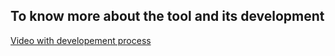 ## To know more about the tool and its development
[Video with developement process](https://youtu.be/PLbWtSW17vSe7a6ZPTghUbSJZM8rijBprr)
